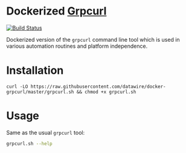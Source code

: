 # Dockerized [Grpcurl](https://github.com/fullstorydev/grpcurl)

[![Build Status](https://travis-ci.org/datawire/docker-grpcurl.svg?branch=master)](https://travis-ci.org/datawire/docker-grpcurl)

Dockerized version of the `grpcurl` command line tool which is used in various automation routines and platform independence.

# Installation

`curl -LO https://raw.githubusercontent.com/datawire/docker-grpcurl/master/grpcurl.sh && chmod +x grpcurl.sh`

# Usage

Same as the usual `grpcurl` tool:

```bash
grpcurl.sh --help
```
